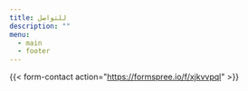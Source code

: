 ```yaml
---
title: للتواصل
description: ""
menu:
  - main
  - footer
---
```

{{< form-contact action="https://formspree.io/f/xjkvvpql" >}}

